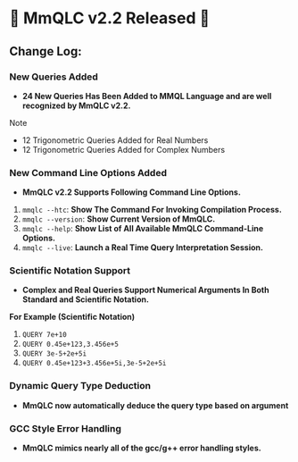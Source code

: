 # 🎉 MmQLC v2.2 Released 🎉
## Change Log:
### New Queries Added
- **24 New Queries Has Been Added to MMQL Language and are well recognized by MmQLC v2.2.**
> [!NOTE]
> - 12 Trigonometric Queries Added for Real Numbers
> - 12 Trigonometric Queries Added for Complex Numbers

### New Command Line Options Added
- **MmQLC v2.2 Supports Following Command Line Options.**
1. `mmqlc --htc`: **Show The Command For Invoking Compilation Process.**
2. `mmqlc --version`: **Show Current Version of MmQLC.**
3. `mmqlc --help`: **Show List of All Available MmQLC Command-Line Options.**
4. `mmqlc --live`: **Launch a Real Time Query Interpretation Session.**
### Scientific Notation Support
- **Complex and Real Queries Support Numerical Arguments In Both Standard and Scientific Notation.**

**For Example (Scientific Notation)**
1. `QUERY 7e+10`
2. `QUERY 0.45e+123,3.456e+5`
3. `QUERY 3e-5+2e+5i`
4. `QUERY 0.45e+123+3.456e+5i,3e-5+2e+5i`
### Dynamic Query Type Deduction
- **MmQLC now automatically deduce the query type based on argument**
### GCC Style Error Handling
- **MmQLC mimics nearly all of the gcc/g++ error handling styles.**
